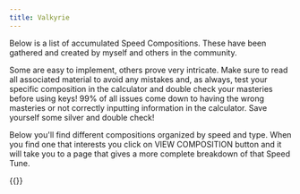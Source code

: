 ```yaml
---
title: Valkyrie
---
```

Below is a list of accumulated Speed Compositions. These have been gathered and created by myself and others in the community.

Some are easy to implement, others prove very intricate. Make sure to read all associated material to avoid any mistakes and, as always, test your specific composition in the calculator and double check your masteries before using keys! 99% of all issues come down to having the wrong masteries or not correctly inputting information in the calculator. Save yourself some silver and double check!

Below you'll find different compositions organized by speed and type. When you find one that interests you click on VIEW COMPOSITION button and it will take you to a page that gives a more complete breakdown of that Speed Tune.

{{<speedtune filtertype="champion" filter="Valkyrie">}}